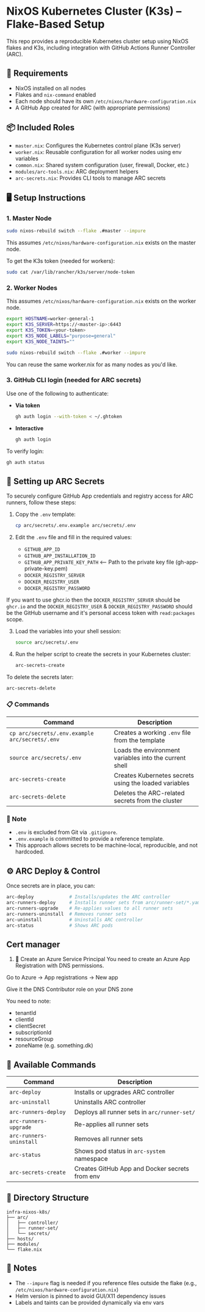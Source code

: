 # NixOS Kubernetes Cluster (K3s) – Flake-Based Setup

This repo provides a reproducible Kubernetes cluster setup using NixOS flakes and K3s, including integration with GitHub Actions Runner Controller (ARC).

## 🔧 Requirements

- NixOS installed on all nodes
- Flakes and `nix-command` enabled
- Each node should have its own `/etc/nixos/hardware-configuration.nix`
- A GitHub App created for ARC (with appropriate permissions)

## 📦 Included Roles

- `master.nix`: Configures the Kubernetes control plane (K3s server)
- `worker.nix`: Reusable configuration for all worker nodes using env variables
- `common.nix`: Shared system configuration (user, firewall, Docker, etc.)
- `modules/arc-tools.nix`: ARC deployment helpers
- `arc-secrets.nix`: Provides CLI tools to manage ARC secrets  

## 🖥️ Setup Instructions

### 1. Master Node

```bash
sudo nixos-rebuild switch --flake .#master --impure
```

This assumes `/etc/nixos/hardware-configuration.nix` exists on the master node.

To get the K3s token (needed for workers):

```bash
sudo cat /var/lib/rancher/k3s/server/node-token
```

### 2. Worker Nodes

This assumes `/etc/nixos/hardware-configuration.nix` exists on the worker node.

```bash
export HOSTNAME=worker-general-1
export K3S_SERVER=https://<master-ip>:6443
export K3S_TOKEN=<your-token>
export K3S_NODE_LABELS="purpose=general"
export K3S_NODE_TAINTS=""

sudo nixos-rebuild switch --flake .#worker --impure
```

You can reuse the same worker.nix for as many nodes as you'd like.

### 3. GitHub CLI login (needed for ARC secrets)

Use one of the following to authenticate:

- **Via token**  
  ```bash
  gh auth login --with-token < ~/.ghtoken
  ```

- **Interactive**  
  ```bash
  gh auth login
  ```

To verify login:
```bash
gh auth status
```

## 🔐 Setting up ARC Secrets

To securely configure GitHub App credentials and registry access for ARC runners, follow these steps:

1. Copy the `.env` template:
   ```bash
   cp arc/secrets/.env.example arc/secrets/.env
   ```

2. Edit the `.env` file and fill in the required values:
   - `GITHUB_APP_ID`
   - `GITHUB_APP_INSTALLATION_ID`
   - `GITHUB_APP_PRIVATE_KEY_PATH` <-- Path to the private key file (gh-app-private-key.pem)
   - `DOCKER_REGISTRY_SERVER`
   - `DOCKER_REGISTRY_USER`
   - `DOCKER_REGISTRY_PASSWORD`

If you want to use ghcr.io then the `DOCKER_REGISTRY_SERVER` should be `ghcr.io` and the `DOCKER_REGISTRY_USER` & `DOCKER_REGISTRY_PASSWORD` should be the GitHub username and it's personal access token with `read:packages` scope.

3. Load the variables into your shell session:
   ```bash
   source arc/secrets/.env
   ```

4. Run the helper script to create the secrets in your Kubernetes cluster:
   ```bash
   arc-secrets-create
   ```

To delete the secrets later:
```bash
arc-secrets-delete
```

### 📋 Commands

| Command               | Description                                                  |
|-----------------------|--------------------------------------------------------------|
| `cp arc/secrets/.env.example arc/secrets/.env` | Creates a working `.env` file from the template |
| `source arc/secrets/.env`       | Loads the environment variables into the current shell  |
| `arc-secrets-create`            | Creates Kubernetes secrets using the loaded variables   |
| `arc-secrets-delete`            | Deletes the ARC-related secrets from the cluster        |

### 🧠 Note

- `.env` is excluded from Git via `.gitignore`.
- `.env.example` is committed to provide a reference template.
- This approach allows secrets to be machine-local, reproducible, and not hardcoded.


## ⚙️ ARC Deploy & Control

Once secrets are in place, you can:

```bash
arc-deploy             # Installs/updates the ARC controller
arc-runners-deploy     # Installs runner sets from arc/runner-set/*.yaml
arc-runners-upgrade    # Re-applies values to all runner sets
arc-runners-uninstall  # Removes runner sets
arc-uninstall          # Uninstalls ARC controller
arc-status             # Shows ARC pods
```

## Cert manager
1. 💠 Create an Azure Service Principal
You need to create an Azure App Registration with DNS permissions.

Go to Azure → App registrations → New app

Give it the DNS Contributor role on your DNS zone

You need to note:

- tenantId
- clientId
- clientSecret
- subscriptionId
- resourceGroup
- zoneName (e.g. something.dk)

## 📜 Available Commands

| Command               | Description                                       |
|-----------------------|---------------------------------------------------|
| `arc-deploy`          | Installs or upgrades ARC controller               |
| `arc-uninstall`       | Uninstalls ARC controller                         |
| `arc-runners-deploy`  | Deploys all runner sets in `arc/runner-set/`     |
| `arc-runners-upgrade` | Re-applies all runner sets                        |
| `arc-runners-uninstall` | Removes all runner sets                        |
| `arc-status`          | Shows pod status in `arc-system` namespace       |
| `arc-secrets-create`  | Creates GitHub App and Docker secrets from env   |

## 📁 Directory Structure

```
infra-nixos-k8s/
├── arc/
│   ├── controller/
│   ├── runner-set/
│   └── secrets/
├── hosts/
├── modules/
└── flake.nix
```

## 🧠 Notes

- The `--impure` flag is needed if you reference files outside the flake (e.g., `/etc/nixos/hardware-configuration.nix`)
- Helm version is pinned to avoid GUI/X11 dependency issues
- Labels and taints can be provided dynamically via env vars
